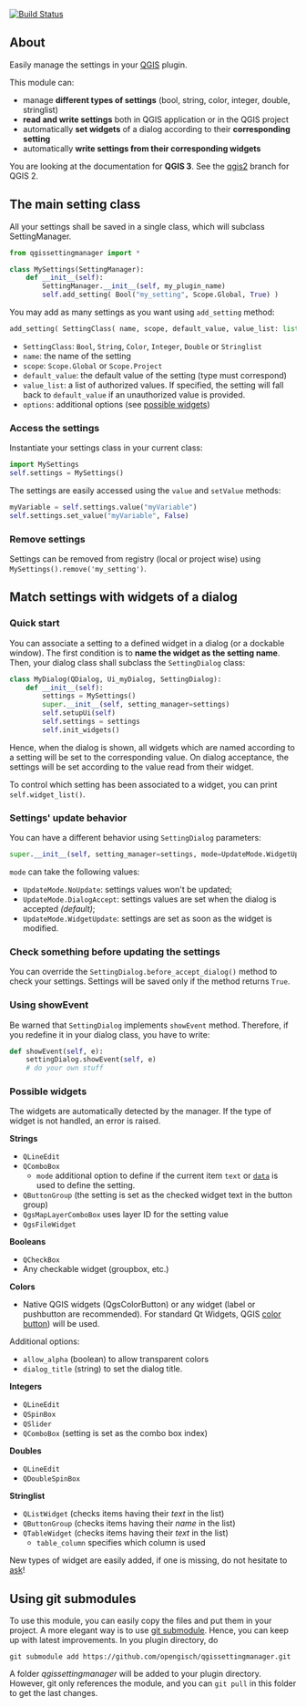 [![Build Status](https://travis-ci.org/opengisch/qgissettingmanager.svg?branch=master)](https://travis-ci.org/opengisch/qgissettingmanager)

## About

Easily manage the settings in your [QGIS](http://www.qgis.org) plugin.

This module can:

* manage **different types of settings** (bool, string, color, integer, double, stringlist)
* **read and write settings** both in QGIS application or in the QGIS project
* automatically **set widgets** of a dialog according to their **corresponding setting**
* automatically **write settings from their corresponding widgets**

You are looking at the documentation for **QGIS 3**. See the [qgis2](https://github.com/opengisch/qgissettingmanager/tree/qgis2) branch for QGIS 2.


## The main setting class

All your settings shall be saved in a single class, which will subclass SettingManager.

```python
from qgissettingmanager import *

class MySettings(SettingManager):
    def __init__(self):
        SettingManager.__init__(self, my_plugin_name)
        self.add_setting( Bool("my_setting", Scope.Global, True) )
```

You may add as many settings as you want using `add_setting` method:

```python
add_setting( SettingClass( name, scope, default_value, value_list: list = None, **options ) )
```

* `SettingClass`: `Bool`, `String`, `Color`, `Integer`, `Double` or `Stringlist`
* `name`: the name of the setting
* `scope`: `Scope.Global` or `Scope.Project`
* `default_value`: the default value of the setting (type must correspond)
* `value_list`: a list of authorized values. 
If specified, the setting will fall back to `default_value` if an unauthorized value is provided.
* `options`: additional options (see [possible widgets](#possiblewidgets))

### Access the settings

Instantiate your settings class in your current class:

```python
import MySettings
self.settings = MySettings()
```

The settings are easily accessed using the `value` and `setValue` methods:

```python
myVariable = self.settings.value("myVariable")
self.settings.set_value("myVariable", False)
```

### Remove settings

Settings can be removed from registry (local or project wise) using `MySettings().remove('my_setting')`.


## Match settings with widgets of a dialog

### Quick start

You can associate a setting to a defined widget in a dialog (or a dockable window). The first condition is to **name the widget as the setting name**.
Then, your dialog class shall subclass the `SettingDialog` class:

```python
class MyDialog(QDialog, Ui_myDialog, SettingDialog):
    def __init__(self):
        settings = MySettings()
        super.__init__(self, setting_manager=settings)
        self.setupUi(self)
        self.settings = settings
        self.init_widgets()
```

Hence, when the dialog is shown, all widgets which are named according to a  setting will be set to the corresponding value. On dialog acceptance, the settings will be set according to the value read from their widget.

To control which setting has been associated to a widget, you can print `self.widget_list()`.

### Settings' update behavior

You can have a different behavior using `SettingDialog` parameters:

```python
super.__init__(self, setting_manager=settings, mode=UpdateMode.WidgetUpdate)
```

`mode` can take the following values:

* `UpdateMode.NoUpdate`: settings values won't be updated;
* `UpdateMode.DialogAccept`: settings values are set when the dialog is accepted _(default)_;
* `UpdateMode.WidgetUpdate`: settings are set as soon as the widget is modified.

### Check something before updating the settings

You can override the `SettingDialog.before_accept_dialog()` method to check your settings.
Settings will be saved only if the method returns `True`.

### Using showEvent

Be warned that `SettingDialog` implements `showEvent` method. Therefore, if you redefine it in your dialog class, you have to write:

```python
def showEvent(self, e):
    settingDialog.showEvent(self, e)
    # do your own stuff
```


### Possible widgets
<a name="possiblewidgets"/>

The widgets are automatically detected by the manager. If the type of widget is not handled, an error is raised.

**Strings**

* `QLineEdit`
* `QComboBox` 
    * `mode` additional option to define if the current item `text` or [`data`](http://qt-project.org/doc/qt-5/qcombobox.html#itemData) is used to define the setting.
* `QButtonGroup` (the setting is set as the checked widget text in the button group)
* `QgsMapLayerComboBox` uses layer ID for the setting value
* `QgsFileWidget`

**Booleans**

* `QCheckBox`
* Any checkable widget (groupbox, etc.)

**Colors**

* Native QGIS widgets (QgsColorButton) or any widget (label or pushbutton are recommended). For standard Qt Widgets, QGIS [color button](http://qgis.org/api/classQgsColorButton.html)) will be used. 

Additional options:
* `allow_alpha` (boolean) to allow transparent colors
* `dialog_title` (string) to set the dialog title.

**Integers**

* `QLineEdit`
* `QSpinBox`
* `QSlider`
* `QComboBox` (setting is set as the combo box index)

**Doubles**

* `QLineEdit`
* `QDoubleSpinBox`

**Stringlist**

* `QListWidget` (checks items having their _text_ in the list)
* `QButtonGroup` (checks items having their _name_ in the list)
* `QTableWidget` (checks items having their _text_ in the list)
  * `table_column` specifies which column is used

New types of widget are easily added, if one is missing, do not hesitate to [ask](https://github.com/opengisch/qgissettingmanager/issues)!


## Using git submodules

To use this module, you can easily copy the files and put them in your project.
A more elegant way is to use [git submodule](http://git-scm.com/book/en/Git-Tools-Submodules). Hence, you can keep up with latest improvements. In you plugin directory, do

```
git submodule add https://github.com/opengisch/qgissettingmanager.git
```

A folder _qgissettingmanager_ will be added to your plugin directory. However, git only references the module, and you can `git pull` in this folder to get the last changes.
